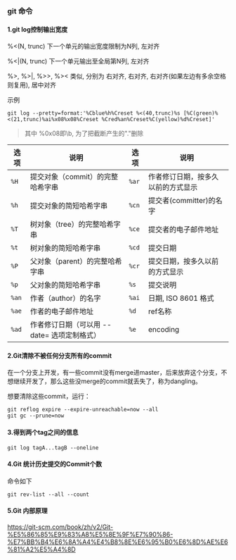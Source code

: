 ### git 命令

#### 1.git log控制输出宽度

%<(N, trunc) 下一个单元的输出宽度限制为N列, 左对齐

%<|(N, trunc) 下一个单元输出至全局第N列, 左对齐

 

%>, %>|, %>>, %>< 类似, 分别为 右对齐, 右对齐, 右对齐(如果左边有多余空格则复用), 居中对齐

示例

```shell
git log --pretty=format:'%Cblue%h%Creset %<(40,trunc)%s [%C(green)%<(21,trunc)%ai%x08%x08%Creset %Cred%an%Creset%C(yellow)%d%Creset]'
```

>  其中 %0x08即\b, 为了把截断产生的"."删除

| 选项  | 说明                                        | 选项  | 说明                               |
| ----- | ------------------------------------------- | ----- | ---------------------------------- |
| `%H`  | 提交对象（commit）的完整哈希字串            | `%ar` | 作者修订日期，按多久以前的方式显示 |
| `%h`  | 提交对象的简短哈希字串                      | `%cn` | 提交者(committer)的名字            |
| `%T`  | 树对象（tree）的完整哈希字串                | `%ce` | 提交者的电子邮件地址               |
| `%t`  | 树对象的简短哈希字串                        | `%cd` | 提交日期                           |
| `%P`  | 父对象（parent）的完整哈希字串              | `%cr` | 提交日期，按多久以前的方式显示     |
| `%p`  | 父对象的简短哈希字串                        | `%s`  | 提交说明                           |
| `%an` | 作者（author）的名字                        | `%ai` | 日期, ISO 8601 格式                |
| `%ae` | 作者的电子邮件地址                          | `%d`  | ref名称                            |
| `%ad` | 作者修订日期（可以用 --date= 选项定制格式） | `%e`  | encoding                           |



#### 2.Git清除不被任何分支所有的commit

在一个分支上开发，有一些commit没有merge进master，后来放弃这个分支，不想继续开发了，那么这些没merge的commit就丢失了，称为dangling。

想要清除这些commit，运行：

```shell
git reflog expire --expire-unreachable=now --all
git gc --prune=now
```





#### 3.得到两个tag之间的信息

```
git log tagA...tagB --oneline
```





#### 4.Git 统计历史提交的Commit个数

命令如下

```
git rev-list --all --count
```



#### 5.Git 内部原理

https://git-scm.com/book/zh/v2/Git-%E5%86%85%E9%83%A8%E5%8E%9F%E7%90%86-%E7%BB%B4%E6%8A%A4%E4%B8%8E%E6%95%B0%E6%8D%AE%E6%81%A2%E5%A4%8D

